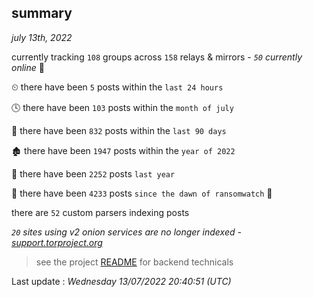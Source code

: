
## summary
_july 13th, 2022_

currently tracking `108` groups across `158` relays & mirrors - _`50` currently online_ 📡

⏲ there have been `5` posts within the `last 24 hours`

🕓 there have been `103` posts within the `month of july`

📅 there have been `832` posts within the `last 90 days`

🏚 there have been `1947` posts within the `year of 2022`

🚀 there have been `2252` posts `last year`

🦕 there have been `4233` posts `since the dawn of ransomwatch` 🐣

there are `52` custom parsers indexing posts

_`20` sites using v2 onion services are no longer indexed - [support.torproject.org](https://support.torproject.org/onionservices/v2-deprecation/)_

> see the project [README](https://github.com/jmousqueton/ransomwatch#readme) for backend technicals



Last update : _Wednesday 13/07/2022 20:40:51 (UTC)_

